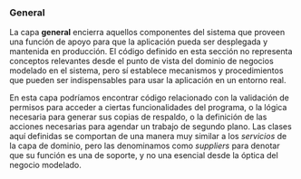 ### General

La capa **general** encierra aquellos componentes del sistema que proveen una
función de apoyo para que la aplicación pueda ser desplegada y mantenida en
producción. El código definido en esta sección no representa conceptos
relevantes desde el punto de vista del dominio de negocios modelado en el
sistema, pero sí establece mecanismos y procedimientos que pueden ser
indispensables para usar la aplicación en un entorno real.

En esta capa podríamos encontrar código relacionado con la validación de
permisos para acceder a ciertas funcionalidades del programa, o la lógica
necesaria para generar sus copias de respaldo, o la definición de las
acciones necesarias para agendar un trabajo de segundo plano. Las clases aquí
definidas se comportan de una manera muy similar a los *servicios* de la capa
de dominio, pero las denominamos como *suppliers* para denotar que su función
es una de soporte, y no una esencial desde la óptica del negocio modelado.
